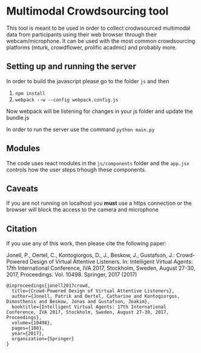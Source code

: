 # Multimodal Crowdsourcing tool
This tool is meant to be used in order to collect crodwsourced multimodal data from participants using their web browser through their webcam/microphone.
It can be used with the most common crowdsourcing platforms (mturk, crowdflower, prolific acadmic) and probably more.

## Setting up and running the server
In order to build the javascript please go to the folder ```js``` and then

1) ```npm install```
2) ```webpack --w --config webpack.config.js```

Now webpack will be listening for changes in your js folder and update the bundle.js


In order to run the server use the command ```python main.py```

## Modules
The code uses react modules in the ```js/components``` folder and the ```app.jsx``` controls how the user steps trhough these components.

## Caveats
If you are not running on localhost you **must** use a https connection or the browser will block the access to the camera and microphone

## Citation
If you use any of this work, then please cite the following paper:

Jonell, P., Oertel, C., Kontogiorgos, D., J., Beskow, J., Gustafson, J.:
Crowd-Powered Design of Virtual Attentive Listeners. In: Intelligent Virtual Agents: 17th International Conference, IVA 2017, Stockholm, Sweden, August 27-30, 2017, Proceedings. Vol. 10498. Springer, 2017 (2017)


```
@inproceedings{jonell2017crowd,
  title={Crowd-Powered Design of Virtual Attentive Listeners},
  author={Jonell, Patrik and Oertel, Catharine and Kontogiorgos, Dimosthenis and Beskow, Jonas and Gustafson, Joakim},
  booktitle={Intelligent Virtual Agents: 17th International Conference, IVA 2017, Stockholm, Sweden, August 27-30, 2017, Proceedings},
  volume={10498},
  pages={188},
  year={2017},
  organization={Springer}
}
```
